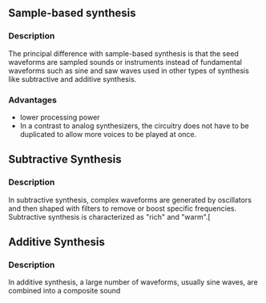 ## Sample-based synthesis
### Description

The principal difference with sample-based synthesis is that the seed waveforms are sampled sounds or instruments instead of fundamental waveforms such as sine and saw waves used in other types of synthesis like subtractive and additive synthesis. 

### Advantages

 - lower processing power
 - In a contrast to analog synthesizers, the circuitry does not have to be duplicated to allow more voices to be played at once.

## Subtractive Synthesis

### Description
In subtractive synthesis, complex waveforms are generated by oscillators and then shaped with filters to remove or boost specific frequencies. Subtractive synthesis is characterized as "rich" and "warm".[

## Additive Synthesis
### Description
In additive synthesis, a large number of waveforms, usually sine waves, are combined into a composite sound